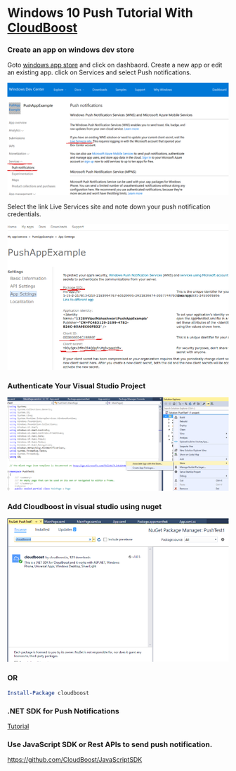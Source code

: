 # Windows 10 Push Tutorial With [CloudBoost](https://cloudboost.io)

### Create an app on windows dev store

Goto [windows app store](https://developer.microsoft.com/en-us/windows) and click on dashbaord. Create a new app or edit an existing app. click on Services and select Push notifications. 

![windows dev store](https://github.com/ranjeet692/PushExample/blob/master/wns.png)

Select the link Live Services site and note down your push notification credentials.

![push service](https://github.com/ranjeet692/PushExample/blob/master/credentials.png)

### Authenticate Your Visual Studio Project

![visual project](https://github.com/ranjeet692/PushExample/blob/master/Add_Store.PNG)

### Add Cloudboost in visual studio using nuget

![nuget](https://github.com/ranjeet692/PushExample/blob/master/nuget.PNG)

### OR

```powershell
Install-Package cloudboost
```
### .NET SDK for Push Notifications

[Tutorial](https://tutorials.cloudboost.io/en/pushnotifications/windows)
### Use JavaScript SDK or Rest APIs to send push notification.

https://github.com/CloudBoost/JavaScriptSDK







